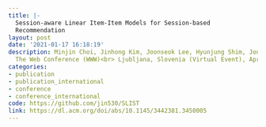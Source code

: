 ```yaml
---
title: |-
  Session-aware Linear Item-Item Models for Session-based
  Recommendation
layout: post
date: '2021-01-17 16:18:19'
description: Minjin Choi, Jinhong Kim, Joonseok Lee, Hyunjung Shim, Jongwuk Lee<br>30th
  The Web Conference (WWW)<br> Ljubljana, Slovenia (Virtual Event), April, 2021
categories:
- publication
- publication_international
- conference
- conference_international
code: https://github.com/jin530/SLIST
link: https://dl.acm.org/doi/abs/10.1145/3442381.3450005
---
```


